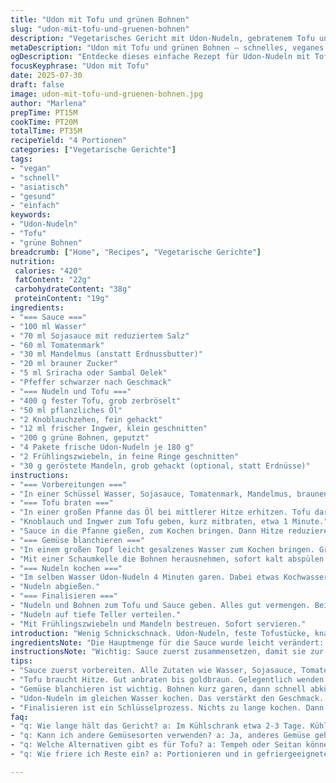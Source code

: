 ```yaml
---
title: "Udon mit Tofu und grünen Bohnen"
slug: "udon-mit-tofu-und-gruenen-bohnen"
description: "Vegetarisches Gericht mit Udon-Nudeln, gebratenem Tofu und grünen Bohnen. Sauce aus Wasser, Sojasauce, Tomatenmark, Mandelmus, braunem Zucker und Chili. Knoblauch und frischer Ingwer bringen Würze. Schnelle Zubereitung in ca. 35 Minuten. Für 4 Portionen. Ohne Milchprodukte, Eier und Nüsse. Geschmacklich leicht scharf. Frühlingszwiebeln und geröstete Mandeln als Topping. Asiatisch inspiriert, vegan und nussfrei möglich durch Austausch der Mandeln."
metaDescription: "Udon mit Tofu und grünen Bohnen – schnelles, veganes Gericht. Aromatische Sauce und knackige Zutaten, perfekt für ein schnelles Abendessen."
ogDescription: "Entdecke dieses einfache Rezept für Udon-Nudeln mit Tofu und grünen Bohnen. Perfekt für ein schnelles, gesundes Abendessen."
focusKeyphrase: "Udon mit Tofu"
date: 2025-07-30
draft: false
image: udon-mit-tofu-und-gruenen-bohnen.jpg
author: "Marlena"
prepTime: PT15M
cookTime: PT20M
totalTime: PT35M
recipeYield: "4 Portionen"
categories: ["Vegetarische Gerichte"]
tags:
- "vegan"
- "schnell"
- "asiatisch"
- "gesund"
- "einfach"
keywords:
- "Udon-Nudeln"
- "Tofu"
- "grüne Bohnen"
breadcrumb: ["Home", "Recipes", "Vegetarische Gerichte"]
nutrition: 
 calories: "420"
 fatContent: "22g"
 carbohydrateContent: "38g"
 proteinContent: "19g"
ingredients:
- "=== Sauce ==="
- "100 ml Wasser"
- "70 ml Sojasauce mit reduziertem Salz"
- "60 ml Tomatenmark"
- "30 ml Mandelmus (anstatt Erdnussbutter)"
- "20 ml brauner Zucker"
- "5 ml Sriracha oder Sambal Oelek"
- "Pfeffer schwarzer nach Geschmack"
- "=== Nudeln und Tofu ==="
- "400 g fester Tofu, grob zerbröselt"
- "50 ml pflanzliches Öl"
- "2 Knoblauchzehen, fein gehackt"
- "12 ml frischer Ingwer, klein geschnitten"
- "200 g grüne Bohnen, geputzt"
- "4 Pakete frische Udon-Nudeln je 180 g"
- "2 Frühlingszwiebeln, in feine Ringe geschnitten"
- "30 g geröstete Mandeln, grob gehackt (optional, statt Erdnüsse)"
instructions:
- "=== Vorbereitungen ==="
- "In einer Schüssel Wasser, Sojasauce, Tomatenmark, Mandelmus, braunen Zucker und Sriracha mit einem Schneebesen verrühren. Mit Pfeffer würzen, beiseitestellen."
- "=== Tofu braten ==="
- "In einer großen Pfanne das Öl bei mittlerer Hitze erhitzen. Tofu darin 8 bis 12 Minuten anbraten, bis er goldbraun ist, gelegentlich wenden."
- "Knoblauch und Ingwer zum Tofu geben, kurz mitbraten, etwa 1 Minute."
- "Sauce in die Pfanne gießen, zum Kochen bringen. Dann Hitze reduzieren, köcheln lassen, bis die Sauce etwas eindickt und den Tofu überzieht."
- "=== Gemüse blanchieren ==="
- "In einem großen Topf leicht gesalzenes Wasser zum Kochen bringen. Grüne Bohnen 4 Minuten darin garen."
- "Mit einer Schaumkelle die Bohnen herausnehmen, sofort kalt abspülen. Bohnen längs halbieren, dann in eine Schüssel geben."
- "=== Nudeln kochen ==="
- "Im selben Wasser Udon-Nudeln 4 Minuten garen. Dabei etwas Kochwasser (ca. 200 ml) aufbewahren."
- "Nudeln abgießen."
- "=== Finalisieren ==="
- "Nudeln und Bohnen zum Tofu und Sauce geben. Alles gut vermengen. Bei Bedarf vom Kochwasser etwas zum Verdünnen der Sauce hinzugeben."
- "Nudeln auf tiefe Teller verteilen."
- "Mit Frühlingszwiebeln und Mandeln bestreuen. Sofort servieren."
introduction: "Wenig Schnickschnack. Udon-Nudeln, feste Tofustücke, knackige grüne Bohnen. Würzige Sauce auf Mandelbasis statt der klassischen Erdnussbutter. Knoblauch und Ingwer sorgen für Aromatik. Ein bisschen Schärfe durch Sriracha. Schnelle Arbeit, kurz anbraten, kurz köcheln. Nudeln und Bohnen separat gekocht, geben Struktur und Frische. Alles wird in der Pfanne gemischt, um die Sauce aufzunehmen. Frühlingszwiebeln und gehackte Mandeln darüber geben – Crunch. Notwendig, damit es nicht matschig wird. Einfach, ohne Eier, ohne Milchprodukte, vegan geht auch. Schnell, effektiv – damit der Hunger bleibt. Manchmal sind die kleinen Veränderungen überraschend. Mandelmus anstelle von Erdnussbutter. Warum nicht? Überraschend gut."
ingredientsNote: "Die Hauptmenge für die Sauce wurde leicht verändert: etwas mehr Sojasauce, weniger Wasser, Tomatenmark statt Ketchup – intensiver, dicker. Mandelmus für die leicht nussige Note, aber nicht Erdnussbutter. Für Menschen mit Allergien empfehlenswert, da es keine Erdnüsse enthält. Das Öl ist pflanzlich, etwa Sonnenblumenöl, neutral im Geschmack. Tofu nicht zerbröseln zu fein, sondern grob – mehr Struktur. Grüne Bohnen kurz blanchiert, damit sie knackig bleiben. Udon-Nudeln frisch verwenden, zügig kochen, wenn tiefgefroren dann etwas länger. Frühlingszwiebeln fürs Frischefinish, Mandeln statt Erdnüsse bieten ähnlich knackige Textur, aber milderer Geschmack. Alles für eine Balance von Textur und Aroma."
instructionsNote: "Wichtig: Sauce zuerst zusammensetzen, damit sie zur richtigen Zeit bereitsteht. Tofu in heißem Öl gut anbraten, gern mehrere Minuten, bis goldbraun, sonst wird er zu weich und zerfällt. Knoblauch und Ingwer nur kurz mitbraten, damit kein bitterer Geschmack entsteht. Sauce in die Pfanne, dann Hitze reduzieren und köcheln lassen, bis sie andickt und den Tofu glasiert. Gemüse extra blanchieren und mit kaltem Wasser abschrecken für knackige Biss. Die Bohnen längs halbieren, sonst schrumpfen sie zu sehr zusammen. Nudeln im selben Wasser garen, so schmecken sie intensiv und bekommen keine Stärkeklumpen. Kochwasser aufheben, damit die Sauce je nach Dicke angepasst werden kann. Im letzten Schritt alles in der Pfanne mischen, damit Sauce Flor bekommt. Nicht zu lange kochen, sonst trocken. Frisch servieren mit knackigen Mandeln und Frühlingszwiebeln darüber streuen."
tips:
- "Sauce zuerst vorbereiten. Alle Zutaten wie Wasser, Sojasauce, Tomatenmark gut verrühren. Wichtig, dass die Sauce bereit ist, wenn Tofu brät. Geschmack intensiviert sich durch die Kombination. Korrekt würzen mit Pfeffer. Liegt bereit für den nächsten Schritt. Deckel nicht vergessen, während Tofu brät."
- "Tofu braucht Hitze. Gut anbraten bis goldbraun. Gelegentlich wenden für gleichmäßige Röstung. Knoblauch und Ingwer nur kurz hinzufügen. Sie bringen Schärfe, ein tolles Aroma. Zuvor, etwas im Öl backen. Ein starkes Aroma gibt den Charakter. Nicht zu lange, sonst wird es bitter."
- "Gemüse blanchieren ist wichtig. Bohnen kurz garen, dann schnell abkühlen. So bleiben sie knackig und frisch. Längs halbieren, damit sie nicht zu dick sind. Sichere Textur ist entscheidend. Liesse sich auch mit anderen Gemüsen machen, aber die Struktur ist wichtig für den Biss."
- "Udon-Nudeln im gleichen Wasser kochen. Das verstärkt den Geschmack. Teig muss in Bewegung sein, damit es keine dicke Klebe gibt. Richtig abgiessen, Kochwasser aufheben. Das hilft, die Sauce zu verdünnen. Ein bisschen für die richtige Konsistenz. Anpassen machen, je nach Vorliebe."
- "Finalisieren ist ein Schlüsselprozess. Nichts zu lange kochen. Dann wird alles matschig. Gut mischen, alles in der Pfanne vereinen. Frühlingszwiebeln und Mandeln für den Crunch. Sie bringen Frische und Struktur. Servieren direkt nach dem Mischen, warm und knackig."
faq:
- "q: Wie lange hält das Gericht? a: Im Kühlschrank etwa 2-3 Tage. Kühl lagern, abgedeckt. Kann dann aufgewärmt werden. Geschmack bleibt aber etwas anders. Vor dem Servieren nochmal durchmischen."
- "q: Kann ich andere Gemüsesorten verwenden? a: Ja, anderes Gemüse geht auch. Zucchini, Karotten oder Paprika. Sie müssen gleich blanchiert werden. Achten Sie auf die Garzeiten, damit alles gleichmäßig bleibt. Crunch darf nicht verloren gehen."
- "q: Welche Alternativen gibt es für Tofu? a: Tempeh oder Seitan können verwendet werden. Unterschiedliche Textur, aber ähnliche Anwendung. Manchmal auch Hülsenfrüchte probieren. Bohnen oder Linsen. Verschiedene Varianten, je nach Vorlieben."
- "q: Wie friere ich Reste ein? a: Portionieren und in gefriergeeignete Behälter packen. Gut auskühlen lassen, bevor Sie einfrieren. Zum Erwärmen, Zeit im Wasserbad oder Mikrowelle achten. Das analysieren, damit nichts matschig wird."

---
```

